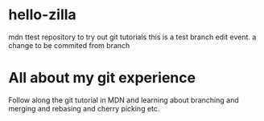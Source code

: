 # hello-zilla
mdn ttest repository to try out git tutorials
this is a test branch edit event. a change to be commited from branch 
# All about my git experience
Follow along the git tutorial in MDN and learning about branching and merging and rebasing and cherry  picking etc.
